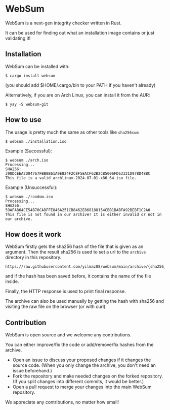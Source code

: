 # WebSum
WebSum is a next-gen integrity checker written in Rust.

It can be used for finding out what an installation image contains or just validating it!
## Installation
WebSum can be installed with:
```
$ cargo install websum
```
(you should add $HOME/.cargo/bin to your PATH if you haven't already)

Alternatively, if you are on Arch Linux, you can install it from the AUR:
```
$ yay -S websum-git
```
## How to use
The usage is pretty much the same as other tools like `sha256sum`
```
$ websum ./installation.iso
```
Example (Successful):
```
$ websum ./arch.iso
Processing...
SHA256: 398DCEEA2D04767FBB8B61A9E824F2C8F5EACF62B2CB5006FD63321D978D48BC
This file is a valid archlinux-2024.07.01-x86_64.iso file.
```
Example (Unsuccessful):
```
$ websum ./random.iso
Processing...
SHA256: 59AFA864CE54B70CADFFE846A251CB8462E868188154CBB1BABFA92BEBF1C2A0
This file is not found in our archive! It is either invalid or not in our archive.
```
## How does it work
WebSum firstly gets the sha256 hash of the file that is given as an argument.
Then the result sha256 is used to set a url to the `archive` directory in this repository.
```
https://raw.githubusercontent.com/yilmaz08/websum/main/archive/{sha256_hash}
```
and if the hash has been saved before, it contains the name of the file inside.

Finally, the HTTP response is used to print final response.

The archive can also be used manually by getting the hash with sha256 and visiting the raw file on the browser (or with curl).

## Contribution
WebSum is open source and we welcome any contributions.

You can either improve/fix the code or add/remove/fix hashes from the archive.

- Open an issue to discuss your proposed changes if it changes the source code. (When you only change the archive, you don't need an issue beforehand.)
- Fork the repository and make needed changes on the forked repository. (If you split changes into different commits, it would be better.)
- Open a pull request to merge your changes into the main WebSum repository.

We appreciate any contributions, no matter how small!

